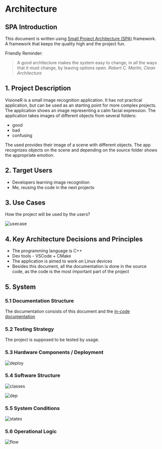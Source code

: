 # Architecture

## SPA Introduction

This document is written using [Small Project Architecture (SPA)](https://github.com/an-dr/spa) framework. A framework that keeps the quality high and the project fun.

Friendly Reminder:

> A good architecture makes the system easy to change, in all the ways that it must change, by leaving options open.
> *Robert C. Martin, Clean Architecture*

## 1. Project Description

VisioneR is a small image recognition application. It has not practical application, but can be used as an starting point for more complex projects. The application shows an image representing a calm facial expression. The application takes images of different objects from several folders:

- good
- bad
- confusing
  
The used provides their image of a scene with different objects. The app recognizes objects on the scene and depending on the source folder shows the appropriate emotion.

## 2. Target Users

- Developers learning image recognition
- Me, reusing the code in the next projects

## 3. Use Cases

How the project will be used by the users?

![usecase](architecture/usecase.svg)

## 4. Key Architecture Decisions and Principles

- The programming language is C++
- Dev tools - VSCode + CMake
- The application is aimed to work on Linux devices
- Besides this document, all the documentation is done in the source code, as the code is the most important part of the project

## 5. System

### 5.1 Documentation Structure

The documentation consists of this document and the [in-code documentation](src)

### 5.2 Testing Strategy

The project is supposed to be tested by usage.

### 5.3 Hardware Components / Deployment

![deploy](architecture/deploy.drawio.svg)

### 5.4 Software Structure

![classes](architecture/class.drawio.svg)

![dep](architecture/dep.drawio.svg)

### 5.5 System Conditions

![states](architecture/states.svg)

### 5.6 Operational Logic

![flow](architecture/flow.drawio.svg)
